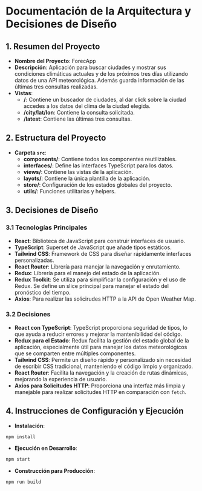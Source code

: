 # Documentación de la Arquitectura y Decisiones de Diseño

## 1. **Resumen del Proyecto**

- **Nombre del Proyecto**: ForecApp
- **Descripción**: Aplicación para buscar ciudades y mostrar sus condiciones climáticas actuales y de los próximos tres días utilizando datos de una API meteorológica. Además guarda información de las últimas tres consultas realizadas.
- **Vistas**:
  - **/**: Contiene un buscador de ciudades, al dar click sobre la ciudad accedes a los datos del clima de la ciudad elegida.
  - **/city/lat/lon**: Contiene la consulta solicitada.
  - **/latest**: Contiene las últimas tres consultas.

## 2. **Estructura del Proyecto**

- **Carpeta `src`**:
  - **components/**: Contiene todos los componentes reutilizables.
  - **interfaces/**: Define las interfaces TypeScript para los datos.
  - **views/**: Contiene las vistas de la aplicación.
  - **layots/**: Contiene la única plantilla de la aplicación.
  - **store/**: Configuración de los estados globales del proyecto.
  - **utils/**: Funciones utilitarias y helpers.

## 3. **Decisiones de Diseño**

### 3.1 **Tecnologías Principales**

- **React**: Biblioteca de JavaScript para construir interfaces de usuario.
- **TypeScript**: Superset de JavaScript que añade tipos estáticos.
- **Tailwind CSS**: Framework de CSS para diseñar rápidamente interfaces personalizadas.
- **React Router**: Librería para manejar la navegación y enrutamiento.
- **Redux**: Librería para el manejo del estado de la aplicación.
- **Redux Toolkit**: Se utiliza para simplificar la configuración y el uso de Redux. Se define un slice principal para manejar el estado del pronóstico del tiempo.
- **Axios**: Para realizar las solicirudes HTTP a la API de Open Weather Map.

### 3.2 **Decisiones**

- **React con TypeScript**: TypeScript proporciona seguridad de tipos, lo que ayuda a reducir errores y mejorar la mantenibilidad del código.
- **Redux para el Estado**: Redux facilita la gestión del estado global de la aplicación, especialmente útil para manejar los datos meteorológicos que se comparten entre múltiples componentes.
- **Tailwind CSS**: Permite un diseño rápido y personalizado sin necesidad de escribir CSS tradicional, manteniendo el código limpio y organizado.
- **React Router**: Facilita la navegación y la creación de rutas dinámicas, mejorando la experiencia de usuario.
- **Axios para Solicitudes HTTP**: Proporciona una interfaz más limpia y manejable para realizar solicitudes HTTP en comparación con `fetch`.

## 4. **Instrucciones de Configuración y Ejecución**

- **Instalación**:

```sh
npm install
```

- **Ejecución en Desarrollo**:

```sh
npm start
```

- **Construcción para Producción**:

```sh
npm run build
```
